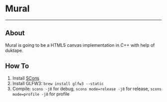 # Mural
----

## About
Mural is going to be a HTML5 canvas implementation in C++ with help of duktape.

## How To
1. Install [SCons]()
2. Install GLFW3: `brew install glfw3 --static`
3. Compile: `scons -j8` for debug, `scons mode=release -j8` for release, `scons mode=profile -j8` for profile
